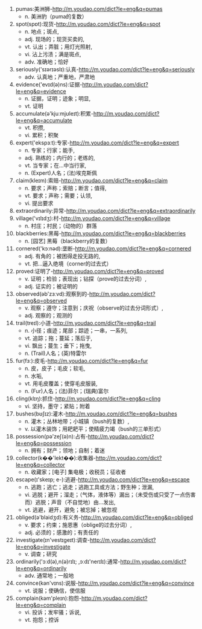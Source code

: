 1. pumas:美洲狮-http://m.youdao.com/dict?le=eng&q=pumas
    - n. 美洲豹（puma的复数）
2. spot(spɒt):现货-http://m.youdao.com/dict?le=eng&q=spot
    - n. 地点；斑点,
    - adj. 现场的；现货买卖的,
    - vt. 认出；弄脏；用灯光照射,
    - vi. 沾上污渍；满是斑点,
    - adv. 准确地；恰好
3. seriously('sɪərɪəslɪ):认真-http://m.youdao.com/dict?le=eng&q=seriously
    - adv. 认真地；严重地，严肃地
4. evidence('evɪd(ə)ns):证据-http://m.youdao.com/dict?le=eng&q=evidence
    - n. 证据，证明；迹象；明显,
    - vt. 证明
5. accumulate(ə'kjuːmjʊleɪt):积累-http://m.youdao.com/dict?le=eng&q=accumulate
    - vt. 积攒,
    - vi. 累积；积聚
6. expert('ekspɜːt):专家-http://m.youdao.com/dict?le=eng&q=expert
    - n. 专家；行家；能手,
    - adj. 熟练的；内行的；老练的,
    - vt. 当专家；在…中当行家,
    - n. (Expert)人名；(法)埃克斯佩
7. claim(kleɪm):索赔-http://m.youdao.com/dict?le=eng&q=claim
    - n. 要求；声称；索赔；断言；值得,
    - vt. 要求；声称；需要；认领,
    - vi. 提出要求
8. extraordinarily:异常-http://m.youdao.com/dict?le=eng&q=extraordinarily
9. village('vɪlɪdʒ):村-http://m.youdao.com/dict?le=eng&q=village
    - n. 村庄；村民；（动物的）群落
10. blackberries:黑莓-http://m.youdao.com/dict?le=eng&q=blackberries
    - n. [园艺] 黑莓（blackberry的复数）
11. cornered('kɔːnəd):垄断-http://m.youdao.com/dict?le=eng&q=cornered
    - adj. 有角的；被困得走投无路的,
    - vt. 把…逼入绝境（corner的过去式）
12. proved:证明了-http://m.youdao.com/dict?le=eng&q=proved
    - v. 证明；检验；表现出；钻探（prove的过去分词）,
    - adj. 证实的；被证明的
13. observed(əb'zɜːvd):观察到的-http://m.youdao.com/dict?le=eng&q=observed
    - v. 观察；遵守；注意到；庆祝（observe的过去分词形式）,
    - adj. 观察的；观测的
14. trail(treɪl):小道-http://m.youdao.com/dict?le=eng&q=trail
    - n. 小径；痕迹；尾部；踪迹；一串，一系列,
    - vt. 追踪；拖；蔓延；落后于,
    - vi. 飘出；蔓生；垂下；拖曳,
    - n. (Trail)人名；(英)特雷尔
15. fur(fɜː):皮毛-http://m.youdao.com/dict?le=eng&q=fur
    - n. 皮，皮子；毛皮；软毛,
    - n. 水垢,
    - vt. 用毛皮覆盖；使穿毛皮服装,
    - n. (Fur)人名；(法)菲尔；(瑞典)富尔
16. cling(klɪŋ):抓住-http://m.youdao.com/dict?le=eng&q=cling
    - vi. 坚持，墨守；紧贴；附着
17. bushes(bʊʃɪz):灌木-http://m.youdao.com/dict?le=eng&q=bushes
    - n. 灌木；丛林地带；小城镇（bush的复数）,
    - v. 以灌木装饰；用耙耙平；使精疲力竭（bush的三单形式）
18. possession(pə'zeʃ(ə)n):占有-http://m.youdao.com/dict?le=eng&q=possession
    - n. 拥有；财产；领地；自制；着迷
19. collector(k��'lekt��):收集器-http://m.youdao.com/dict?le=eng&q=collector
    - n. 收藏家；[电子] 集电极；收税员；征收者
20. escape(ɪ'skeɪp; e-):逃避-http://m.youdao.com/dict?le=eng&q=escape
    - n. 逃跑；逃亡；逃走；逃跑工具或方法；野生种；泄漏,
    - vi. 逃脱；避开；溜走；（气体，液体等）漏出；（未受伤或只受了一点伤害而）逃脱；声音（不自觉地）由…发出,
    - vt. 逃避，避开，避免；被忘掉；被忽视
21. obliged(ə'blaidʒd):有义务-http://m.youdao.com/dict?le=eng&q=obliged
    - v. 要求；约束；施恩惠（oblige的过去分词）,
    - adj. 必须的；感激的；有责任的
22. investigate(ɪn'vestɪgeɪt):调查-http://m.youdao.com/dict?le=eng&q=investigate
    - v. 调查；研究
23. ordinarily('ɔːd(ə),n(ə)rɪlɪ; ,ɔːdɪ'nerɪlɪ):通常-http://m.youdao.com/dict?le=eng&q=ordinarily
    - adv. 通常地；一般地
24. convince(kən'vɪns):说服-http://m.youdao.com/dict?le=eng&q=convince
    - vt. 说服；使确信，使信服
25. complain(kəm'pleɪn):抱怨-http://m.youdao.com/dict?le=eng&q=complain
    - vi. 投诉；发牢骚；诉说,
    - vt. 抱怨；控诉